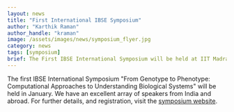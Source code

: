 ```yaml
---
layout: news
title: "First International IBSE Symposium"
author: "Karthik Raman"
author_handle: "kraman"
image: /assets/images/news/symposium_flyer.jpg
category: news
tags: [symposium]
brief: The First IBSE International Symposium will be held at IIT Madras from 20-24 Jan, 2018 (<a href="/assets/images/news/symposium_flyer.jpg">flyer</a>)
---
```

The first IBSE International Symposium "From Genotype to Phenotype: Computational Approaches to Understanding Biological Systems" will be held in January. We have an excellent array of speakers from India and abroad. For further details, and registration, visit the [symposium website](https://web.iitm.ac.in/ibse/symposium).

